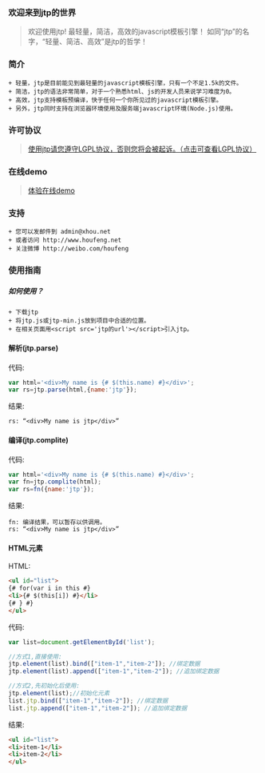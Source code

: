 ### 欢迎来到jtp的世界
>欢迎使用jtp! 最轻量，简洁，高效的javascript模板引擎！
>如同“jtp”的名字，“轻量、简洁、高效”是jtp的哲学！

### 简介
```
+ 轻量，jtp是目前能见到最轻量的javascript模板引擎，只有一个不足1.5k的文件。
+ 简洁，jtp的语法非常简单，对于一个熟悉html、js的开发人员来说学习难度为0。
+ 高效，jtp支持模板预编译，快于任何一个你所见过的javascript模板引擎。
+ 另外，jtp同时支持在浏览器环境使用及服务端javascript环境(Node.js)使用。
```

### 许可协议
>[使用jtp请您遵守LGPL协议，否则您将会被起诉。（点击可查看LGPL协议）](http://www.gnu.org/licenses/lgpl.html)

### 在线demo
>[体验在线demo](http://houfeng.net/demos/jtp/)

### 支持
```
+ 您可以发邮件到 admin@xhou.net
+ 或者访问 http://www.houfeng.net
+ 关注微博 http://weibo.com/houfeng
```

### 使用指南

##### 如何使用？
```
+ 下载jtp
+ 将jtp.js或jtp-min.js放到项目中合适的位置。
+ 在相关页面用<script src='jtp的url'></script>引入jtp。
```

#### 解析(jtp.parse)
代码:
```javascript
var html='<div>My name is {# $(this.name) #}</div>';
var rs=jtp.parse(html,{name:'jtp'});
```
结果:
```
rs: “<div>My name is jtp</div>”
```

#### 编译(jtp.complite)
代码:
```javascript
var html='<div>My name is {# $(this.name) #}</div>';
var fn=jtp.complite(html);
var rs=fn({name:'jtp'});
```
结果:
```
fn: 编译结果，可以暂存以供调用。
rs: “<div>My name is jtp</div>”
```

#### HTML元素
HTML:
```html
<ul id="list">
{# for(var i in this #}
<li>{# $(this[i]) #}</li>
{# } #}
</ul>
```
代码:
```javascript
var list=document.getElementById('list');

//方式1,直接使用:
jtp.element(list).bind(["item-1","item-2"]); //绑定数据
jtp.element(list).append(["item-1","item-2"]); //追加绑定数据

//方式2,先初始化后使用:
jtp.element(list);//初始化元素
list.jtp.bind(["item-1","item-2"]); //绑定数据
list.jtp.append(["item-1","item-2"]); //追加绑定数据
```

结果:
```html
<ul id="list">
<li>item-1</li>
<li>item-2</li>
</ul>
```